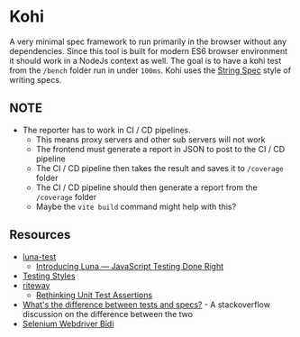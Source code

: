 # Kohi

A very minimal spec framework to run primarily in the browser without any dependencies. Since this tool is built for modern ES6 browser environment it should work in a NodeJs context as well. The goal is to have a kohi test from the `/bench` folder run in under `100ms`. Kohi uses the [String Spec](https://kotest.io/docs/framework/testing-styles.html#string-spec) style of writing specs.


## NOTE

- The reporter has to work in CI / CD pipelines. 
  - This means proxy servers and other sub servers will not work
  - The frontend must generate a report in JSON to post to the CI / CD pipeline
  - The CI / CD pipeline then takes the result and saves it to `/coverage` folder
  - The CI / CD pipeline should then generate a report from the `/coverage` folder
  - Maybe the `vite build` command might help with this?

## Resources

- [luna-test](https://www.npmjs.com/package/luna-testing)
  - [Introducing Luna — JavaScript Testing Done Right](https://itnext.io/introducing-luna-javascript-testing-done-right-437a738cc1ed)
- [Testing Styles](https://kotest.io/docs/framework/testing-styles.html)
- [riteway](https://github.com/paralleldrive/riteway)
  - [Rethinking Unit Test Assertions](https://medium.com/javascript-scene/rethinking-unit-test-assertions-55f59358253f)
- [What's the difference between tests and specs?](https://stackoverflow.com/questions/16802030/whats-the-difference-between-tests-and-specs) - A stackoverflow discussion on the difference between the two
- [Selenium Webdriver Bidi](https://github.com/lana-20/selenium-webdriver-bidi)
